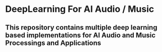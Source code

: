 # DeepLearning For AI Audio / Music
## This repository contains multiple deep learning based implementations for AI Audio and Music Processings and Applications 

